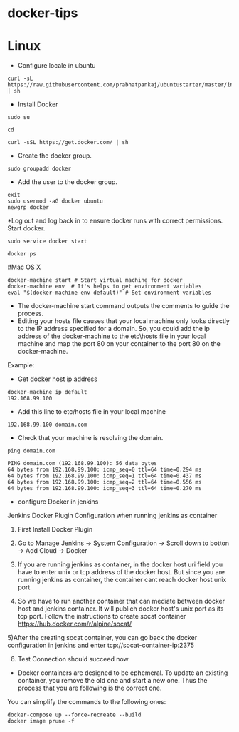 # docker-tips

# Linux

* Configure locale in ubuntu
```
curl -sL https://raw.githubusercontent.com/prabhatpankaj/ubuntustarter/master/initial.sh | sh
```

* Install Docker
```
sudo su

cd

curl -sSL https://get.docker.com/ | sh
```

* Create the docker group.
```
sudo groupadd docker
```
* Add the user to the docker group.
```
exit
sudo usermod -aG docker ubuntu
newgrp docker

```
*Log out and log back in to ensure docker runs with correct permissions.
Start docker.
```
sudo service docker start

docker ps
```
#Mac OS X
```
docker-machine start # Start virtual machine for docker
docker-machine env  # It's helps to get environment variables
eval "$(docker-machine env default)" # Set environment variables
```
* The docker-machine start command outputs the comments to guide the process.
* Editing your hosts file causes that your local machine only looks directly to the IP address specified for a domain. So, you could add the ip address of the docker-machine to the etc\hosts file in your local machine and map the port 80 on your container to the port 80 on the docker-machine.

Example:

* Get docker host ip address
```
docker-machine ip default
192.168.99.100
```
* Add this line to etc/hosts file in your local machine
```
192.168.99.100 domain.com
```
* Check that your machine is resolving the domain.

```
ping domain.com

PING domain.com (192.168.99.100): 56 data bytes
64 bytes from 192.168.99.100: icmp_seq=0 ttl=64 time=0.294 ms
64 bytes from 192.168.99.100: icmp_seq=1 ttl=64 time=0.437 ms
64 bytes from 192.168.99.100: icmp_seq=2 ttl=64 time=0.556 ms
64 bytes from 192.168.99.100: icmp_seq=3 ttl=64 time=0.270 ms

```
* configure Docker in jenkins

Jenkins Docker Plugin Configuration when running jenkins as container

1) First Install Docker Plugin

2) Go to Manage Jenkins -> System Configuration -> Scroll down to botton -> Add Cloud -> Docker

3) If you are running jenkins as container, in the docker host uri field you have to enter unix or tcp address of the docker host. But since you are running jenkins as container, the container cant reach docker host unix port

4) So we have to run another container that can mediate between docker host and jenkins container. It will publich docker host's unix port as its tcp port. Follow the instructions to create socat container https://hub.docker.com/r/alpine/socat/

5)After the creating socat container, you can go back the docker configuration in jenkins and enter tcp://socat-container-ip:2375

6) Test Connection should succeed now


* Docker containers are designed to be ephemeral. To update an existing container, you remove the old one and start a new one. Thus the process that you are following is the correct one.

You can simplify the commands to the following ones:

```
docker-compose up --force-recreate --build
docker image prune -f
```
